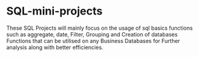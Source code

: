# SQL-mini-projects
 These SQL Projects will mainly focus on the usage of sql basics functions such as aggregate, date, Filter, Grouping and Creation of databases Functions that can be utilised on any Business Databases for Further analysis along with better efficiencies. 
